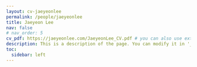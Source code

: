 ```yaml
---
layout: cv-jaeyeonlee
permalink: /people/jaeyeonlee
title: Jaeyeon Lee
nav: false
# nav_order: 5
cv_pdf: https://jaeyeonlee.com/JaeyeonLee_CV.pdf # you can also use external links here
description: This is a description of the page. You can modify it in '_pages/cv.md'. You can also change or remove the top pdf download button.
toc:
  sidebar: left
---
```


